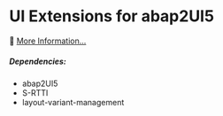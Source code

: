 # UI Extensions for abap2UI5

🚀 [More Information...](https://abap2ui5.github.io/docs/addons/popup.html)

##### Dependencies:
* abap2UI5
* S-RTTI
* layout-variant-management
